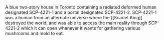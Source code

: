 A blue two-story house in Toronto containing a radiated deformed human designated SCP-4221-1 and a portal designated SCP-4221-2. SCP-4221-1 was a human from an alternate universe where the [[Scarlet King]] destroyed the world, and was able to access the main reality through SCP-4221-2 which it can open whenever it wants for gathering various mushrooms and mold to eat.